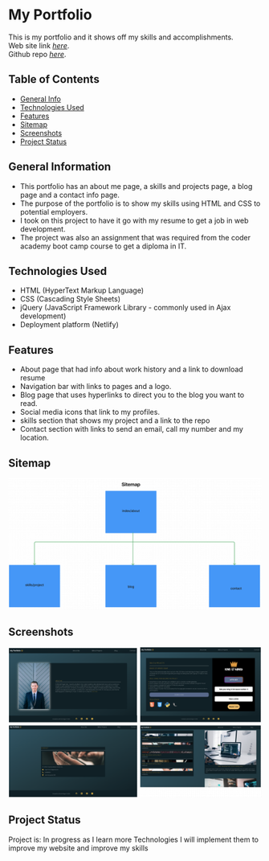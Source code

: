 # My Portfolio

This is my portfolio and it shows off my skills and accomplishments. \
 Web site link [_here_](https://subtle-crepe-de62e8.netlify.app/). \
 Github repo [_here_](https://github.com/roger2727/MitchellRoger_T1A2).

## Table of Contents

- [General Info](#general-information)
- [Technologies Used](#technologies-used)
- [Features](#features)
- [Sitemap](#sitemap)
- [Screenshots](#screenshots)
- [Project Status](#project-status)

## General Information

- This portfolio has an about me page, a skills and projects page, a blog page and a contact info page.
- The purpose of the portfolio is to show my skills using HTML and CSS to potential employers.
- I took on this project to have it go with my resume to get a job in web development.
- The project was also an assignment that was required from the coder academy boot camp course to get a diploma in IT.

## Technologies Used

- HTML (HyperText Markup Language)
- CSS (Cascading Style Sheets)
- jQuery (JavaScript Framework Library - commonly used in Ajax development)
- Deployment platform (Netlify)

## Features

- About page that had info about work history and a link to download resume
- Navigation bar with links to pages and a logo.
- Blog page that uses hyperlinks to direct you to the blog you want to read.
- Social media icons that link to my profiles.
- skills section that shows my project and a link to the repo
- Contact section with links to send an email, call my number and my location.

## Sitemap

![Sitemap](/docs/Screen%20Shot%202022-08-20%20at%202.54.09%20pm.png)

## Screenshots

![Example screenshot](/docs/Screen%20Shot%202022-08-20%20at%208.42.31%20pm.png)

## Project Status

Project is: In progress as I learn more Technologies I will implement them to improve my website and improve my skills
